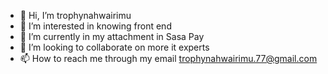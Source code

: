 - 👋 Hi, I’m trophynahwairimu
- 👀 I’m interested in knowing front end 
- 🌱 I’m currently in my attachment in Sasa Pay
- 💞️ I’m looking to collaborate on more it experts
- 📫 How to reach me through my email trophynahwairimu.77@gmail.com

<!---
trophynahwairimu/trophynahwairimu is a ✨ special ✨ repository because its `README.md` (this file) appears on your GitHub profile.
You can click the Preview link to take a look at your changes.
--->
